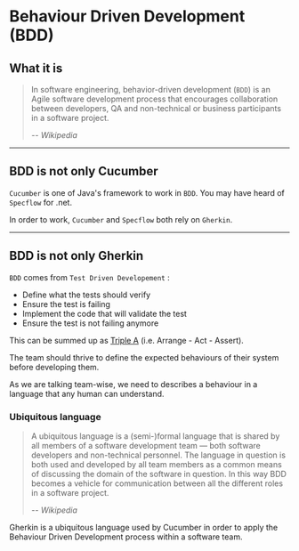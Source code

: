 # Behaviour Driven Development (BDD)

## What it is

>In software engineering, behavior-driven development (`BDD`) is an Agile software development process that encourages collaboration between developers, QA and non-technical or business participants in a software project.
>
>-- _Wikipedia_

---

## BDD is not only Cucumber

`Cucumber` is one of Java's framework to work in `BDD`.
You may have heard of `Specflow` for .net.

In order to work, `Cucumber` and `Specflow` both rely on `Gherkin`.

---

## BDD is not only Gherkin

`BDD` comes from `Test Driven Developement` :

* Define what the tests should verify
* Ensure the test is failing
* Implement the code that will validate the test
* Ensure the test is not failing anymore

This can be summed up as [Triple A](annexes.md) (i.e. Arrange - Act - Assert).

The team should thrive to define the expected behaviours of their system before developing them.

As we are talking team-wise, we need to describes a behaviour in a language that any human can understand.

### Ubiquitous language

>A ubiquitous language is a (semi-)formal language that is shared by all members of a software development team — both software developers and non-technical personnel. The language in question is both used and developed by all team members as a common means of discussing the domain of the software in question. In this way BDD becomes a vehicle for communication between all the different roles in a software project.
>
>-- _Wikipedia_

Gherkin is a ubiquitous language used by Cucumber in order to apply the Behaviour Driven Development process within a software team.

